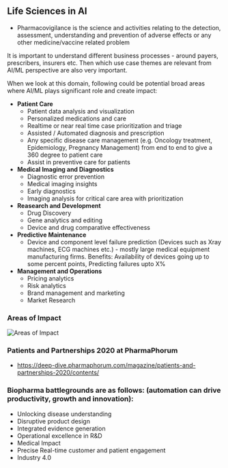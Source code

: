 
## Life Sciences in AI

- Pharmacovigilance is the science and activities relating to the detection, assessment, understanding and prevention of adverse effects or any other medicine/vaccine related problem

It is important to understand different business processes - around payers, prescribers, insurers etc. Then which use case themes are relevant from AI/ML perspective are also very important. 

When we look at this domain, following could be potential broad areas where AI/ML plays significant role and create impact:
- **Patient Care**
  - Patient data analysis and visualization
  - Personalized medications and care
  - Realtime or near real time case prioritization and triage
  - Assisted / Automated diagnosis and prescription
  - Any specific disease care management (e.g. Oncology treatment, Epidemiology, Pregnancy Management) from end to end to give a 360 degree to patient care
  - Assist in preventive care for patients
- **Medical Imaging and Diagnostics**
  - Diagnostic error prevention
  - Medical imaging insights
  - Early diagnostics
  - Imaging analysis for critical care area with prioritization
- **Reasearch and Development**
  - Drug Discovery
  - Gene analytics and editing
  - Device and drug comparative effectiveness
- **Predictive Maintenance**
  - Device and component level failure prediction (Devices such as Xray machines, ECG machines etc.) - mostly large medical equipment manufacturing firms. Benefits: Availability of devices going up to some percent points, Predicting failures upto X%
- **Management and Operations**
  - Pricing analytics
  - Risk analytics
  - Brand management and marketing
  - Market Research

### Areas of Impact

![Areas of Impact](https://github.com/kkm24132/Mentoring_Enablement/blob/master/figures/Healthcare_AI_Impact.png)


### Patients and Partnerships 2020 at PharmaPhorum

- https://deep-dive.pharmaphorum.com/magazine/patients-and-partnerships-2020/contents/


### Biopharma battlegrounds are as follows: (automation can drive productivity, growth and innovation):
- Unlocking disease understanding
- Disruptive product design
- Integrated evidence generation
- Operational excellence in R&D
- Medical Impact
- Precise Real-time customer and patient engagement
- Industry 4.0
